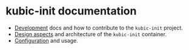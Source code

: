 # kubic-init documentation

* [Development](devel.md) docs and how to contribute to the `kubic-init` project.
* [Design aspects](design.md) and architecture of the `kubic-init` container.
* [Configuration](config.md) and usage.
